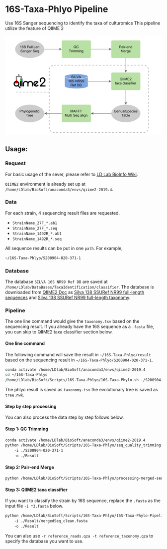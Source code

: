 # 16S-Taxa-Phlyo Pipeline
Use 16S Sanger sequencing to identify the taxa of culturomics
This pipeline utilize the feature of QIIME 2

![](img/16s-taxa-phylo.png)

## Usage:

### Request

For basic usage of the sever, please refer to [LD Lab BioInfo Wiki](https://github.com/LD-Lab/LD-Lab-BioInfo-Wiki).

```QIIME2``` environment is already set up at ```/home/LDlab/BioSoft/anaconda3/envs/qiime2-2019.4```.

### Data 

For each strain, 4 sequencing result files are requested.

- ```StrainName_27F_*.ab1```
- ```StrainName_27F_*.seq```
- ```StrainName_1492R_*.ab1```
- ```StrainName_1492R_*.seq```

All sequence results can be put in one ```path```. For example,

```bash
~/16S-Taxa-Phlyo/S200904-020-371-1
```

### Database

The database ```SILVA 16S NR99 Ref DB``` are saved at ```/home/LDlab/DataBases/TaxaIdentification/classifier```. The database is downloaded from [QIIME2 Doc](https://docs.qiime2.org/2020.8/data-resources/#silva-16s-18s-rrna) as [Silva 138 SSURef NR99 full-length sequences](https://data.qiime2.org/2020.8/common/silva-138-99-seqs.qza) and [Silva 138 SSURef NR99 full-length taxonomy](https://data.qiime2.org/2020.8/common/silva-138-99-tax.qza).

### Pipeline

The one line command would give the ```taxonomy.tsv``` based on the sequencing result. If you already have the 16S sequence as a ```.fasta``` file, you can skip to QIIME2 taxa classifier section below.

#### One line command

The following command will save the result in ```~/16S-Taxa-Phlyo/result``` based on the sequencing result in ```~/16S-Taxa-Phlyo/S200904-020-371-1```.

```bash
conda activate /home/LDlab/BioSoft/anaconda3/envs/qiime2-2019.4
cd ~/16S-Taxa-Phlyo
/home/LDlab/BioSoft/Scripts/16S-Taxa-Phlyo/16S-Taxa-Phylo.sh ./S200904-020-371-1 ./Result
```
The phlyo result is saved as ```taxonomy.tsv``` the evolutionary tree is saved as ```tree.nwk```.

#### Step by step processing

You can also process the data step by step follows below.

#### Step 1: QC Trimming

```bash
conda activate /home/LDlab/BioSoft/anaconda3/envs/qiime2-2019.4 
python /home/LDlab/BioSoft/Scripts/16S-Taxa-Phlyo/seq_quality_trimming.py 
    -i ./S200904-020-371-1 
    -o ./Result
```

#### Step 2: Pair-end Merge

```bash
python /home/LDlab/BioSoft/Scripts/16S-Taxa-Phlyo/processing-merged-seq.py ./Result/merged_seqs.fasta
```

#### Step 3: QIIME2 taxa classifier

If you want to classify the strain by 16S sequence, replace the ```.fasta``` as the input file ```-i *3.fasta``` below.

```bash
python /home/LDlab/BioSoft/Scripts/16S-Taxa-Phlyo/16S-Taxa-Phylo-Pipeline.py 
    -i ./Result/mergedSeq_clean.fasta 
    -o ./Result
```
You can also use ```-r reference_reads.qza -t reference_taxonomy.qza``` to specify the database you want to use.

